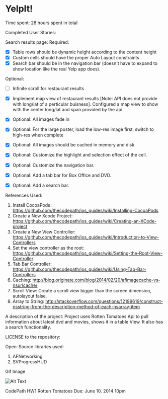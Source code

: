 YelpIt!
=========================

Time spent:  28 hours spent in total

Completed User Stories: 

Search results page:
Required:

- [x] Table rows should be dynamic height according to the content height
- [x] Custom cells should have the proper Auto Layout constraints
- [x] Search bar should be in the navigation bar (doesn't have to expand to show location like the real Yelp app does).

Optional:

- [ ] Infinite scroll for restaurant results
- [x] Implement map view of restaurant results [Note: API does not provide with long/lat of a perticular buisness]. Configured a map view to show with the center long/lat and span provided by the api.


- [x] Optional: All images fade in 
- [x] Optional: For the large poster, load the low-res image first, switch to high-res when complete
- [x] Optional: All images should be cached in memory and disk.
- [x] Optional: Customize the highlight and selection effect of the cell.
- [x] Optional: Customize the navigation bar.
- [x] Optional: Add a tab bar for Box Office and DVD.
- [x] Optional: Add a search bar.


References Used: 


  1. Install CocoaPods : https://github.com/thecodepath/ios_guides/wiki/Installing-CocoaPods
  2. Create a New Xcode Project: https://github.com/thecodepath/ios_guides/wiki/Creating-an-XCode-project
  3. Create a New View Controller: https://github.com/thecodepath/ios_guides/wiki/Introduction-to-View-Controllers
  4. Set the view controller as the root: https://github.com/thecodepath/ios_guides/wiki/Setting-the-Root-View-Controller
  5. Tab Bar Controller: https://github.com/thecodepath/ios_guides/wiki/Using-Tab-Bar-Controllers
  6. Caching: http://blog.originate.com/blog/2014/02/20/afimagecache-vs-nsurlcache/
  7. Scroll View: Create a scroll view bigger than the screen dimension, autolayout false.
  8. Array to String: http://stackoverflow.com/questions/12199619/construct-nsstring-from-the-description-method-of-each-nsarray-item


A description of the project:
Project uses Rotten Tomatoes Api to pull information about latest dvd and movies, shows it in a table View. It also has a search functionality. 

LICENSE to the repository: 

Open-Source libraries used:
  1. AFNetworking
  2. SVProgressHUD

Gif Image


![Alt Text](RottenTomatoesDemo.gif)

CodePath HW1 Rotten Tomatoes Due: June 10. 2014 10pm
